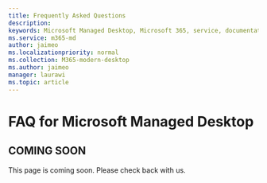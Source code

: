 ```yaml
---
title: Frequently Asked Questions  
description:  
keywords: Microsoft Managed Desktop, Microsoft 365, service, documentation
ms.service: m365-md
author: jaimeo
ms.localizationpriority: normal
ms.collection: M365-modern-desktop
ms.author: jaimeo
manager: laurawi
ms.topic: article
---
```


# FAQ for Microsoft Managed Desktop

## COMING SOON

This page is coming soon. Please check back with us.
